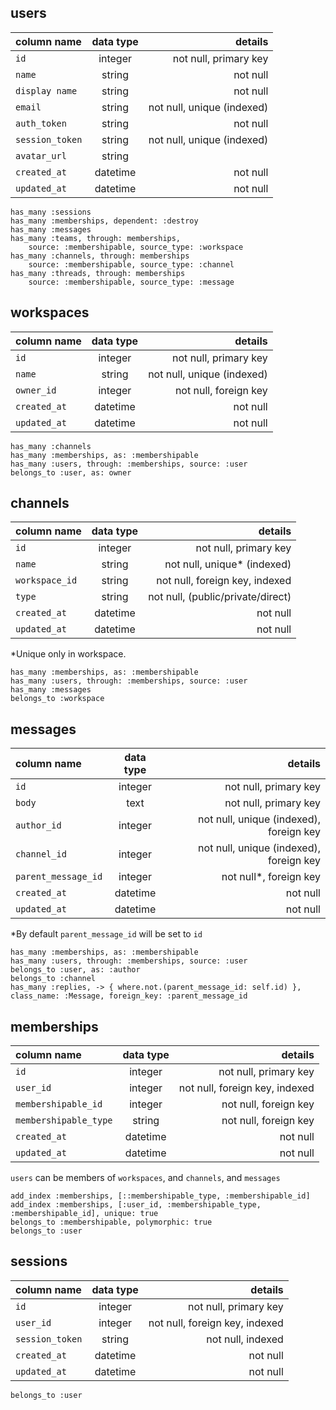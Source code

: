 ## users

<b> column name | data type | details </b>
:--|:-:|--:
`id` | integer | not null, primary key
`name` | string | not null
`display name` | string | not null
`email` | string | not null, unique (indexed)
`auth_token` | string | not null
`session_token` | string | not null, unique (indexed)
`avatar_url` | string |
`created_at` | datetime | not null
`updated_at` | datetime | not null

	has_many :sessions
	has_many :memberships, dependent: :destroy
	has_many :messages
	has_many :teams, through: memberships,
		source: :membershipable, source_type: :workspace
	has_many :channels, through: memberships
		source: :membershipable, source_type: :channel
	has_many :threads, through: memberships
		source: :membershipable, source_type: :message

## workspaces

<b> column name | data type | details </b>
:--|:-:|--:
`id` | integer | not null, primary key
`name` | string | not null, unique (indexed)
`owner_id` | integer | not null, foreign key
`created_at` | datetime | not null
`updated_at` | datetime | not null

	has_many :channels
	has_many :memberships, as: :membershipable
	has_many :users, through: :memberships, source: :user
	belongs_to :user, as: owner

## channels

<b> column name | data type | details </b>
:--|:-:|--:
`id` | integer | not null, primary key
`name` | string | not null, unique* (indexed)
`workspace_id` | string | not null, foreign key, indexed
`type` | string | not null, (public/private/direct)
`created_at` | datetime | not null
`updated_at` | datetime | not null
*Unique only in workspace.

	has_many :memberships, as: :membershipable
	has_many :users, through: :memberships, source: :user
	has_many :messages
	belongs_to :workspace

## messages

<b> column name | data type | details </b>
:--|:-:|--:
`id` | integer | not null, primary key
`body` | text | not null, primary key
`author_id` | integer | not null, unique (indexed), foreign key
`channel_id` | integer | not null, unique (indexed), foreign key
`parent_message_id` | integer | not null*, foreign key
`created_at` | datetime | not null
`updated_at` | datetime | not null
*By default `parent_message_id` will be set to `id`

	has_many :memberships, as: :membershipable
	has_many :users, through: :memberships, source: :user
	belongs_to :user, as: :author
	belongs_to :channel
	has_many :replies, -> { where.not.(parent_message_id: self.id) }, class_name: :Message, foreign_key: :parent_message_id

## memberships

<b> column name | data type | details </b>
:--|:-:|--:
`id` | integer | not null, primary key
`user_id` | integer | not null, foreign key, indexed
`membershipable_id` | integer | not null, foreign key
`membershipable_type` | string | not null, foreign key
`created_at` | datetime | not null
`updated_at` | datetime | not null

`users` can be members of `workspaces`, and `channels`, and `messages`

	add_index :memberships, [::membershipable_type, :membershipable_id]
	add_index :memberships, [:user_id, :membershipable_type, :membershipable_id], unique: true
	belongs_to :membershipable, polymorphic: true
	belongs_to :user

## sessions

<b> column name | data type | details </b>
:--|:-:|--:
`id` | integer | not null, primary key
`user_id` | integer | not null, foreign key, indexed
`session_token` | string | not null, indexed
`created_at` | datetime | not null
`updated_at` | datetime | not null

	belongs_to :user
